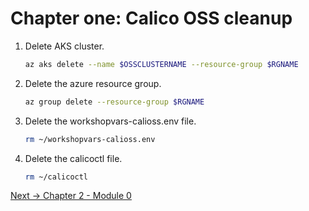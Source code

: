 # Chapter one: Calico OSS cleanup

1. Delete AKS cluster.

    ```bash
    az aks delete --name $OSSCLUSTERNAME --resource-group $RGNAME
    ```

2. Delete the azure resource group. 

    ```bash
    az group delete --resource-group $RGNAME
    ```

3. Delete the workshopvars-calioss.env file.

   ```bash
   rm ~/workshopvars-calioss.env
   ```

4. Delete the calicoctl file.

   ```bash
   rm ~/calicoctl
   ```

[Next -> Chapter 2 - Module 0](../calicocloud/creating-aks-cluster.md)